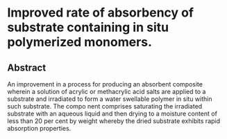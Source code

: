# Improved rate of absorbency of substrate containing in situ polymerized monomers.

## Abstract
An improvement in a process for producing an absorbent composite wherein a solution of acrylic or methacrylic acid salts are applied to a substrate and irradiated to form a water swellable polymer in situ within such substrate. The compo nent comprises saturating the irradiated substrate with an aqueous liquid and then drying to a moisture content of less than 20 per cent by weight whereby the dried substrate exhibits rapid absorption properties.